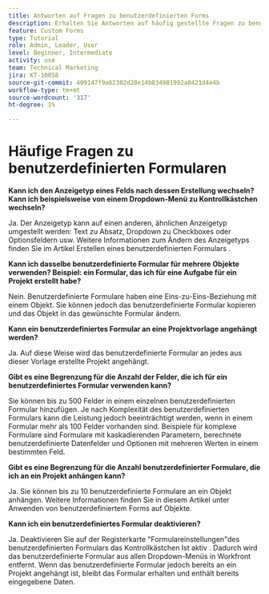 ```yaml
---
title: Antworten auf Fragen zu benutzerdefinierten Forms
description: Erhalten Sie Antworten auf häufig gestellte Fragen zu benutzerdefinierten Formularen.
feature: Custom Forms
type: Tutorial
role: Admin, Leader, User
level: Beginner, Intermediate
activity: use
team: Technical Marketing
jira: KT-10058
source-git-commit: 409147f9a62302d28e14b834981992a0421d4e4b
workflow-type: tm+mt
source-wordcount: '317'
ht-degree: 1%

---
```


# Häufige Fragen zu benutzerdefinierten Formularen

**Kann ich den Anzeigetyp eines Felds nach dessen Erstellung wechseln? Kann ich beispielsweise von einem Dropdown-Menü zu Kontrollkästchen wechseln?**

Ja. Der Anzeigetyp kann auf einen anderen, ähnlichen Anzeigetyp umgestellt werden: Text zu Absatz, Dropdown zu Checkboxes oder Optionsfeldern usw. Weitere Informationen zum Ändern des Anzeigetyps finden Sie im Artikel Erstellen eines benutzerdefinierten Formulars .


**Kann ich dasselbe benutzerdefinierte Formular für mehrere Objekte verwenden? Beispiel: ein Formular, das ich für eine Aufgabe für ein Projekt erstellt habe?**

Nein. Benutzerdefinierte Formulare haben eine Eins-zu-Eins-Beziehung mit einem Objekt. Sie können jedoch das benutzerdefinierte Formular kopieren und das Objekt in das gewünschte Formular ändern.


**Kann ein benutzerdefiniertes Formular an eine Projektvorlage angehängt werden?**

Ja. Auf diese Weise wird das benutzerdefinierte Formular an jedes aus dieser Vorlage erstellte Projekt angehängt.


**Gibt es eine Begrenzung für die Anzahl der Felder, die ich für ein benutzerdefiniertes Formular verwenden kann?**

Sie können bis zu 500 Felder in einem einzelnen benutzerdefinierten Formular hinzufügen. Je nach Komplexität des benutzerdefinierten Formulars kann die Leistung jedoch beeinträchtigt werden, wenn in einem Formular mehr als 100 Felder vorhanden sind. Beispiele für komplexe Formulare sind Formulare mit kaskadierenden Parametern, berechnete benutzerdefinierte Datenfelder und Optionen mit mehreren Werten in einem bestimmten Feld.


**Gibt es eine Begrenzung für die Anzahl benutzerdefinierter Formulare, die ich an ein Projekt anhängen kann?**

Ja. Sie können bis zu 10 benutzerdefinierte Formulare an ein Objekt anhängen. Weitere Informationen finden Sie in diesem Artikel unter Anwenden von benutzerdefiniertem Forms auf Objekte.


**Kann ich ein benutzerdefiniertes Formular deaktivieren?**

Ja. Deaktivieren Sie auf der Registerkarte &quot;Formulareinstellungen&quot;des benutzerdefinierten Formulars das Kontrollkästchen Ist aktiv . Dadurch wird das benutzerdefinierte Formular aus allen Dropdown-Menüs in Workfront entfernt. Wenn das benutzerdefinierte Formular jedoch bereits an ein Projekt angehängt ist, bleibt das Formular erhalten und enthält bereits eingegebene Daten.